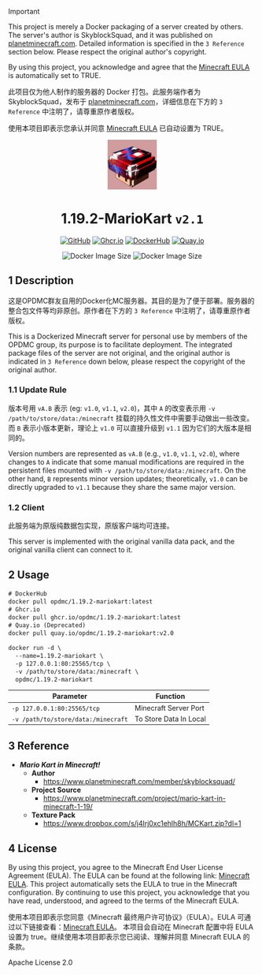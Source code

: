 > [!IMPORTANT]
> This project is merely a Docker packaging of a server created by others. The server's author is SkyblockSquad, and it was published on [planetminecraft.com](https://www.planetminecraft.com/project/mario-kart-in-minecraft-1-19/). Detailed information is specified in the `3 Reference` section below. Please respect the original author's copyright.
> 
> By using this project, you acknowledge and agree that the [Minecraft EULA](https://account.mojang.com/documents/minecraft_eula) is automatically set to TRUE.
> 
> 此项目仅为他人制作的服务器的 Docker 打包。此服务端作者为 SkyblockSquad，发布于 [planetminecraft.com](https://www.planetminecraft.com/project/mario-kart-in-minecraft-1-19/)，详细信息在下方的 `3 Reference` 中注明了，请尊重原作者版权。
> 
> 使用本项目即表示您承认并同意 [Minecraft EULA](https://account.mojang.com/documents/minecraft_eula) 已自动设置为 TRUE。

<div align="center">
	<img src="https://github.com/OPDMC/1.19.2-MarioKart/raw/main/%23README/icon_512.png" width="20%"/>
    <h1>1.19.2-MarioKart <code>v2.1</code></h1>
	<a href='https://github.com/OPDMC/1.19.2-MarioKart'><img src="https://img.shields.io/badge/-GitHub-3A3A3A?style=flat&amp;logo=GitHub&amp;logoColor=white" referrerpolicy="no-referrer" alt="GitHub"></a>
	<a href='https://github.com/OPDMC/1.19.2-MarioKart/pkgs/container/1.19.2-mariokart'><img src="https://img.shields.io/badge/Ghcr.io-v2.1-555555?labelColor=8957E5&style=flat&amp;logo=GitHub&amp;logoColor=white" referrerpolicy="no-referrer" alt="Ghcr.io"></a>
    <a href='https://hub.docker.com/r/opdmc/1.19.2-mariokart'><img src="https://img.shields.io/badge/DockerHub-v2.1-555555?labelColor=1c90ed&style=flat&amp;logo=Docker&amp;logoColor=white" referrerpolicy="no-referrer" alt="DockerHub"></a>
	<a href='https://quay.io/repository/opdmc/1.19.2-mariokart'><img src="https://img.shields.io/badge/Quay.io-v2.0-555555?labelColor=ee0000&style=flat&amp;logo=RedHat&amp;logoColor=white" referrerpolicy="no-referrer" alt="Quay.io"></a>

![Docker Image Size](https://img.shields.io/docker/image-size/opdmc/1.19.2-mariokart?arch=amd64&label=AMD64&color=006688) ![Docker Image Size](https://img.shields.io/docker/image-size/opdmc/1.19.2-mariokart?arch=arm64&label=ARM64&color=008866)
  </tr>
</div>


## 1 Description

这是OPDMC群友自用的Docker化MC服务器。其目的是为了便于部署。服务器的整合包文件等均非原创。原作者在下方的 `3 Reference` 中注明了，请尊重原作者版权。

This is a Dockerized Minecraft server for personal use by members of the OPDMC group, its purpose is to facilitate deployment. The integrated package files of the server are not original, and the original author is indicated in `3 Reference` down below, please respect the copyright of the original author.

### 1.1 Update Rule

版本号用 `vA.B` 表示 (eg: `v1.0`, `v1.1`, `v2.0`)，其中 `A` 的改变表示用 `-v /path/to/store/data:/minecraft` 挂载的持久性文件中需要手动做出一些改变。而 `B` 表示小版本更新，理论上 `v1.0` 可以直接升级到 `v1.1` 因为它们的大版本是相同的。

Version numbers are represented as `vA.B` (e.g., `v1.0`, `v1.1`, `v2.0`), where changes to `A` indicate that some manual modifications are required in the persistent files mounted with `-v /path/to/store/data:/minecraft`. On the other hand, `B` represents minor version updates; theoretically, `v1.0` can be directly upgraded to `v1.1` because they share the same major version.

### 1.2 Client

此服务端为原版纯数据包实现，原版客户端均可连接。

This server is implemented with the original vanilla data pack, and the original vanilla client can connect to it.

## 2 Usage

```shell
# DockerHub
docker pull opdmc/1.19.2-mariokart:latest
# Ghcr.io
docker pull ghcr.io/opdmc/1.19.2-mariokart:latest
# Quay.io (Deprecated)
docker pull quay.io/opdmc/1.19.2-mariokart:v2.0
```

```shell
docker run -d \
  --name=1.19.2-mariokart \
  -p 127.0.0.1:80:25565/tcp \
  -v /path/to/store/data:/minecraft \
  opdmc/1.19.2-mariokart
```

| Parameter                                       | Function                        |
| ----------------------------------------------- | ------------------------------- |
| `-p 127.0.0.1:80:25565/tcp`                     | Minecraft Server Port                      |
| `-v /path/to/store/data:/minecraft`    | To Store Data In Local       |

## 3 Reference

- ***Mario Kart in Minecraft!***
  - **Author**
    - https://www.planetminecraft.com/member/skyblocksquad/
  - **Project Source**
    - https://www.planetminecraft.com/project/mario-kart-in-minecraft-1-19/
  - **Texture Pack**
    - https://www.dropbox.com/s/j4lrj0xc1ehlh8h/MCKart.zip?dl=1

## 4 License

By using this project, you agree to the Minecraft End User License Agreement (EULA). The EULA can be found at the following link: [Minecraft EULA](https://account.mojang.com/documents/minecraft_eula).  This project automatically sets the EULA to true in the Minecraft configuration. By continuing to use this project, you acknowledge that you have read, understood, and agreed to the terms of the Minecraft EULA.

使用本项目即表示您同意《Minecraft 最终用户许可协议》（EULA）。EULA 可通过以下链接查看：[Minecraft EULA](https://account.mojang.com/documents/minecraft_eula)。 本项目会自动在 Minecraft 配置中将 EULA 设置为 true。继续使用本项目即表示您已阅读、理解并同意 Minecraft EULA 的条款。

Apache License 2.0
